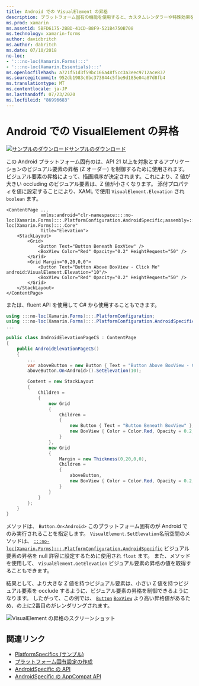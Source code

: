 ```yaml
---
title: Android での VisualElement の昇格
description: プラットフォーム固有の機能を使用すると、カスタムレンダラーや特殊効果を実装することなく、特定のプラットフォームでのみ使用できる機能を使用できます。 この記事では、API 21 以上を対象とするアプリケーションでの VisualElements の昇格を制御する、Android プラットフォーム固有のを使用する方法について説明します。
ms.prod: xamarin
ms.assetid: 5BFD6175-2BBD-41CD-B8F9-521B4750B708
ms.technology: xamarin-forms
author: davidbritch
ms.author: dabritch
ms.date: 07/10/2018
no-loc:
- ':::no-loc(Xamarin.Forms):::'
- ':::no-loc(Xamarin.Essentials):::'
ms.openlocfilehash: a721f51d3f59bc166a48f5cc3a3eec9712ace837
ms.sourcegitcommit: 952db1983c0bc373844c5fbe9d185e04a87d8fb4
ms.translationtype: MT
ms.contentlocale: ja-JP
ms.lasthandoff: 07/23/2020
ms.locfileid: "86996683"
---
```

# <a name="visualelement-elevation-on-android"></a>Android での VisualElement の昇格

[![サンプルのダウンロード](~/media/shared/download.png)サンプルのダウンロード](https://docs.microsoft.com/samples/xamarin/xamarin-forms-samples/userinterface-platformspecifics)

この Android プラットフォーム固有のは、API 21 以上を対象とするアプリケーションのビジュアル要素の昇格 (Z オーダー) を制御するために使用されます。 ビジュアル要素の昇格によって、描画順序が決定されます。これにより、Z 値が大きい occluding のビジュアル要素は、Z 値が小さくなります。 添付プロパティを値に設定することにより、XAML で使用 `VisualElement.Elevation` され `boolean` ます。

```xaml
<ContentPage ...
             xmlns:android="clr-namespace::::no-loc(Xamarin.Forms):::.PlatformConfiguration.AndroidSpecific;assembly=:::no-loc(Xamarin.Forms):::.Core"
             Title="Elevation">
    <StackLayout>
        <Grid>
            <Button Text="Button Beneath BoxView" />
            <BoxView Color="Red" Opacity="0.2" HeightRequest="50" />
        </Grid>        
        <Grid Margin="0,20,0,0">
            <Button Text="Button Above BoxView - Click Me" android:VisualElement.Elevation="10"/>
            <BoxView Color="Red" Opacity="0.2" HeightRequest="50" />
        </Grid>
    </StackLayout>
</ContentPage>
```

または、fluent API を使用して C# から使用することもできます。

```csharp
using :::no-loc(Xamarin.Forms):::.PlatformConfiguration;
using :::no-loc(Xamarin.Forms):::.PlatformConfiguration.AndroidSpecific;
...

public class AndroidElevationPageCS : ContentPage
{
    public AndroidElevationPageCS()
    {
        ...
        var aboveButton = new Button { Text = "Button Above BoxView - Click Me" };
        aboveButton.On<Android>().SetElevation(10);

        Content = new StackLayout
        {
            Children =
            {
                new Grid
                {
                    Children =
                    {
                        new Button { Text = "Button Beneath BoxView" },
                        new BoxView { Color = Color.Red, Opacity = 0.2, HeightRequest = 50 }
                    }
                },
                new Grid
                {
                    Margin = new Thickness(0,20,0,0),
                    Children =
                    {
                        aboveButton,
                        new BoxView { Color = Color.Red, Opacity = 0.2, HeightRequest = 50 }
                    }
                }
            }
        };
    }
}
```

メソッドは、 `Button.On<Android>` このプラットフォーム固有のが Android でのみ実行されることを指定します。 `VisualElement.SetElevation`名前空間のメソッドは、 [`:::no-loc(Xamarin.Forms):::.PlatformConfiguration.AndroidSpecific`](xref::::no-loc(Xamarin.Forms):::.PlatformConfiguration.AndroidSpecific) ビジュアル要素の昇格を null 許容に設定するために使用され `float` ます。 また、メソッドを使用して、 `VisualElement.GetElevation` ビジュアル要素の昇格の値を取得することもできます。

結果として、より大きな Z 値を持つビジュアル要素は、小さい Z 値を持つビジュアル要素を occlude するように、ビジュアル要素の昇格を制御できるようになります。 したがって、この例では、 [`Button`](xref::::no-loc(Xamarin.Forms):::.Button) [`BoxView`](xref::::no-loc(Xamarin.Forms):::.BoxView) より高い昇格値があるため、の上に2番目のがレンダリングされます。

![VisualElement の昇格のスクリーンショット](visualelement-elevation-images/elevation.png)

## <a name="related-links"></a>関連リンク

- [PlatformSpecifics (サンプル)](https://docs.microsoft.com/samples/xamarin/xamarin-forms-samples/userinterface-platformspecifics)
- [プラットフォーム固有設定の作成](~/xamarin-forms/platform/platform-specifics/index.md#creating-platform-specifics)
- [AndroidSpecific の API](xref::::no-loc(Xamarin.Forms):::.PlatformConfiguration.AndroidSpecific)
- [AndroidSpecific の AppCompat API](xref::::no-loc(Xamarin.Forms):::.PlatformConfiguration.AndroidSpecific.AppCompat)
